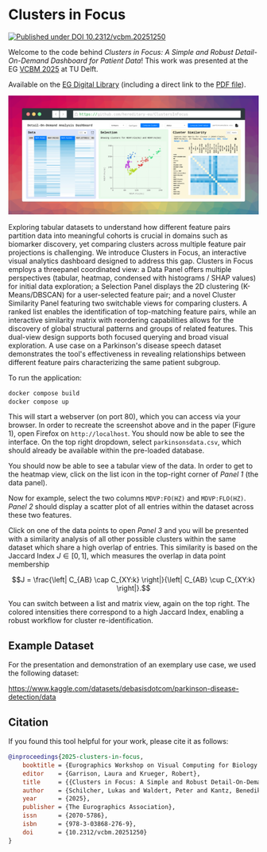 # Clusters in Focus

[![Published under DOI 10.2312/vcbm.20251250](https://zenodo.org/badge/doi/10.2312/vcbm.20251250.svg)](https://doi.org/10.2312/vcbm.20251250)

Welcome to the code behind _Clusters in Focus: A Simple and Robust Detail-On-Demand Dashboard for Patient Data_!
This work was presented at the EG [VCBM 2025](https://conferences.eg.org/vcbm2025/) at TU Delft.

Available on the [EG Digital Library](https://diglib.eg.org/items/3d093c70-1cde-43a1-894b-d1ac41f22903)
(including a direct link to the [PDF file](https://diglib.eg.org/server/api/core/bitstreams/3562c219-0d2c-49f7-bbef-d5c63fbe1a70/content)).

![Clusters in Focus Preview](./screenshot.png)

Exploring tabular datasets to understand how different feature pairs partition data into meaningful cohorts is crucial in domains such as biomarker discovery, yet comparing clusters across multiple feature pair projections is challenging. We introduce Clusters in Focus, an interactive visual analytics dashboard designed to address this gap. Clusters in Focus employs a threepanel coordinated view: a Data Panel offers multiple perspectives (tabular, heatmap, condensed with histograms / SHAP values) for initial data exploration; a Selection Panel displays the 2D clustering (K-Means/DBSCAN) for a user-selected feature pair; and a novel Cluster Similarity Panel featuring two switchable views for comparing clusters. A ranked list enables the identification of top-matching feature pairs, while an interactive similarity matrix with reordering capabilities allows for the discovery of global structural patterns and groups of related features. This dual-view design supports both focused querying and broad visual exploration. A use case on a Parkinson's disease speech dataset demonstrates the tool's effectiveness in revealing relationships between different feature pairs characterizing the same patient subgroup.

To run the application:

```bash
docker compose build
docker compose up
```

This will start a webserver (on port 80), which you can access via your browser.
In order to recreate the screenshot above and in the paper (Figure 1), open Firefox on `http://localhost`.
You should now be able to see the interface.
On the top right dropdown, select `parkinsonsdata.csv`, which should already be available within the pre-loaded database.

You should now be able to see a tabular view of the data.
In order to get to the heatmap view, click on the list icon in the top-right corner of _Panel 1_ (the data panel).

Now for example, select the two columns `MDVP:FO(HZ)` and `MDVP:FLO(HZ)`.
_Panel 2_ should display a scatter plot of all entries within the dataset across these two features.

Click on one of the data points to open _Panel 3_ and you will be presented with a similarity analysis of all other possible clusters within the same dataset which share a high overlap of entries.
This similarity is based on the Jaccard Index $J \in [0, 1]$, which measures the overlap in data point membership

$$J = \frac{\left| C_{AB} \cap C_{XY:k} \right|}{\left| C_{AB} \cup C_{XY:k} \right|}.$$

You can switch between a list and matrix view, again on the top right.
The colored intensities there correspond to a high Jaccard Index, enabling a robust workflow for cluster re-identification.

## Example Dataset

For the presentation and demonstration of an exemplary use case, we used the following dataset:

https://www.kaggle.com/datasets/debasisdotcom/parkinson-disease-detection/data

## Citation

If you found this tool helpful for your work, please cite it as follows:

```bibtex
@inproceedings{2025-clusters-in-focus,
	booktitle = {Eurographics Workshop on Visual Computing for Biology and Medicine},
	editor    = {Garrison, Laura and Krueger, Robert},
	title     = {{Clusters in Focus: A Simple and Robust Detail-On-Demand Dashboard for Patient Data}},
	author    = {Schilcher, Lukas and Waldert, Peter and Kantz, Benedikt and Schreck, Tobias},
	year      = {2025},
	publisher = {The Eurographics Association},
	issn      = {2070-5786},
	isbn      = {978-3-03868-276-9},
	doi       = {10.2312/vcbm.20251250}
}
```
